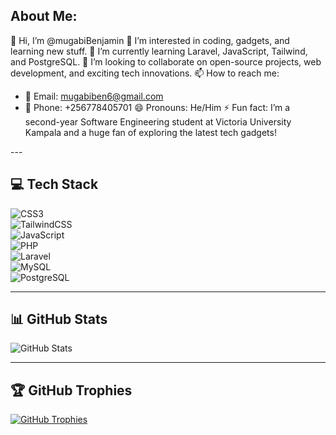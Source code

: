 ## About Me:
👋 Hi, I’m @mugabiBenjamin
👀 I’m interested in coding, gadgets, and learning new stuff.
🌱 I’m currently learning Laravel, JavaScript, Tailwind, and PostgreSQL.
💞️ I’m looking to collaborate on open-source projects, web development, and exciting tech innovations.
📫 How to reach me:
  - 📧 Email: mugabiben6@gmail.com
  - 📱 Phone: +256778405701
😄 Pronouns: He/Him
⚡ Fun fact: I’m a second-year Software Engineering student at Victoria University Kampala and a huge fan of exploring the latest tech gadgets!

--- <!-- ## Socials -->

## 💻 Tech Stack  

![CSS3](https://img.shields.io/badge/-CSS3-1572B6?logo=css3&logoColor=white&style=flat-square)  
![TailwindCSS](https://img.shields.io/badge/-TailwindCSS-06B6D4?logo=tailwindcss&logoColor=white&style=flat-square)  
![JavaScript](https://img.shields.io/badge/-JavaScript-F7DF1E?logo=javascript&logoColor=black&style=flat-square)  
![PHP](https://img.shields.io/badge/-PHP-777BB4?logo=php&logoColor=white&style=flat-square)  
![Laravel](https://img.shields.io/badge/-Laravel-FF2D20?logo=laravel&logoColor=white&style=flat-square)  
![MySQL](https://img.shields.io/badge/-MySQL-4479A1?logo=mysql&logoColor=white&style=flat-square)  
![PostgreSQL](https://img.shields.io/badge/-PostgreSQL-4169E1?logo=postgresql&logoColor=white&style=flat-square)  

---

## 📊 GitHub Stats
![GitHub Stats](https://github-readme-stats.vercel.app/api?username=mugabiBenjamin&show_icons=true&theme=radical)

---

## 🏆 GitHub Trophies
[![GitHub Trophies](https://github-profile-trophy.vercel.app/?username=mugabiBenjamin&theme=gruvbox)](https://github.com/mugabiBenjamin/github-profile-trophy)


<!---
mugabiBenjamin/mugabiBenjamin is a ✨ special ✨ repository because its `README.md` (this file) appears on your GitHub profile.
You can click the Preview link to take a look at your changes.
--->
